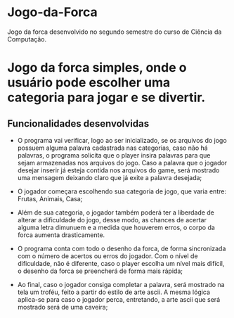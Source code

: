 # Jogo-da-Forca
Jogo da forca desenvolvido no segundo semestre do curso de Ciência da Computação.

# Jogo da forca simples, onde o usuário pode escolher uma categoria para jogar e se divertir.
## Funcionalidades desenvolvidas

* O programa vai verificar, logo ao ser inicializado, se os arquivos do jogo possuem alguma palavra cadastrada nas categorias, caso não há palavras, o programa solicita que o player insira palavras para que sejam armazenadas nos arquivos do jogo. Caso a palavra que o jogador desejar inserir já esteja contida nos arquivos do game, será mostrado uma mensagem deixando claro que já exite a palavra desejada;

* O jogador começara escolhendo sua categoria de jogo, que varia entre: Frutas, Animais, Casa;

* Além de sua categoria, o jogador também poderá ter a liberdade de alterar a dificuldade do jogo, desse modo, as chances de acertar alguma letra dimunuem e a medida que houverem erros, o corpo da forca aumenta drasticamente.

* O programa conta com todo o desenho da forca, de forma sincronizada com o número de acertos ou erros do jogador. Com o nível de dificuldade, não é diferente, caso o player escolha um nível mais difícil, o desenho da forca se preencherá de forma mais rápida;

* Ao final, caso o jogador consiga completar a palavra, será mostrado na tela um troféu, feito a partir do estilo de arte ascii. A mesma lógica aplica-se para caso o jogador perca, entretando, a arte ascii que será mostrado será de uma caveira;
